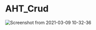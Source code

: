 # AHT_Crud

![Screenshot from 2021-03-09 10-32-36](https://user-images.githubusercontent.com/59680260/110414656-db86fe00-80c2-11eb-8986-f05bb5115758.png)

